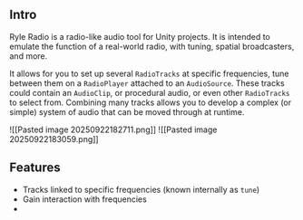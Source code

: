 ## Intro
Ryle Radio is a radio-like audio tool for Unity projects. It is intended to emulate the function of a real-world radio, with tuning, spatial broadcasters, and more.

It allows for you to set up several `RadioTracks` at specific frequencies, tune between them on a `RadioPlayer` attached to an `AudioSource`. These tracks could contain an `AudioClip`, or procedural audio, or even other `RadioTracks` to select from. Combining many tracks allows you to develop a complex (or simple) system of audio that can be moved through at runtime.

![[Pasted image 20250922182711.png]] 
![[Pasted image 20250922183059.png]]
## Features
- Tracks linked to specific frequencies (known internally as `tune`)
- Gain interaction with frequencies
- 